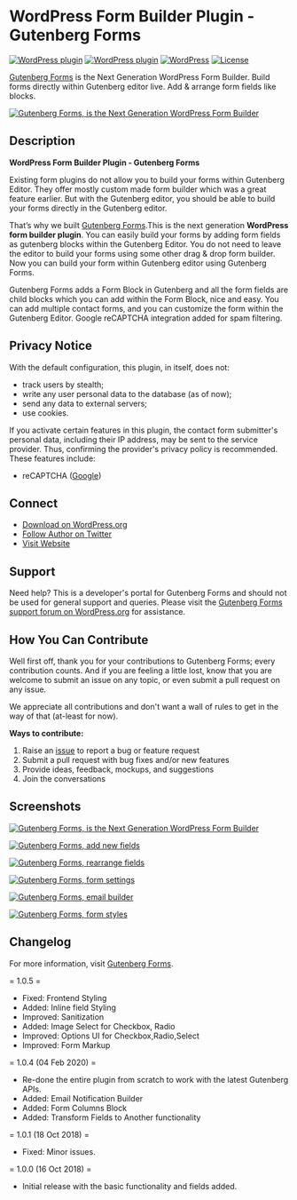 # WordPress Form Builder Plugin - Gutenberg Forms

[![WordPress plugin](https://img.shields.io/wordpress/plugin/dt/forms-gutenberg.svg?style=flat)](https://wordpress.org/plugins/forms-gutenberg/) [![WordPress plugin](https://img.shields.io/wordpress/plugin/v/forms-gutenberg.svg?style=flat)](https://wordpress.org/plugins/forms-gutenberg/) [![WordPress](https://img.shields.io/wordpress/v/forms-gutenberg.svg?style=flat)]() [![License](https://img.shields.io/badge/license-GPL--2.0%2B-red.svg)](https://github.com/munirkamal/gutenberg-forms/blob/master/LICENSE)

[Gutenberg Forms](https://wordpress.org/plugins/forms-gutenberg/) is the Next Generation WordPress Form Builder. Build forms directly within Gutenberg editor live. Add & arrange form fields like blocks.

[![Gutenberg Forms, is the Next Generation WordPress Form Builder](https://ps.w.org/forms-gutenberg/assets/banner-1544x500.png)](https://wordpress.org/plugins/forms-gutenberg/)

## Description

**WordPress Form Builder Plugin - Gutenberg Forms**

Existing form plugins do not allow you to build your forms within Gutenberg Editor. They offer mostly custom made form builder which was a great feature earlier. But with the Gutenberg editor, you should be able to build your forms directly in the Gutenberg editor.

That’s why we built <a href="https://gutenbergforms.com/" rel="friend" title="Gutenberg Forms">Gutenberg Forms</a>.This is the next generation **WordPress form builder plugin**. You can easily build your forms by adding form fields as gutenberg blocks within the Gutenberg Editor. You do not need to leave the editor to build your forms using some other drag & drop form builder. Now you can build your form within Gutenberg editor using Gutenberg Forms.

Gutenberg Forms adds a Form Block in Gutenberg and all the form fields are child blocks which you can add within the Form Block, nice and easy. You can add multiple contact forms, and you can customize the form within the Gutenberg Editor. Google reCAPTCHA integration added for spam filtering.

## Privacy Notice

With the default configuration, this plugin, in itself, does not:

- track users by stealth;
- write any user personal data to the database (as of now);
- send any data to external servers;
- use cookies.

If you activate certain features in this plugin, the contact form submitter's personal data, including their IP address, may be sent to the service provider. Thus, confirming the provider's privacy policy is recommended. These features include:

- reCAPTCHA ([Google](https://policies.google.com/?hl=en))

## Connect

- [Download on WordPress.org](https://wordpress.org/plugins/forms-gutenberg/)
- [Follow Author on Twitter](https://twitter.com/m_munirkamal)
- [Visit Website](https://gutenbergforms.com/)

## Support

Need help? This is a developer's portal for Gutenberg Forms and should not be used for general support and queries. Please visit the [Gutenberg Forms support forum on WordPress.org](https://wordpress.org/support/plugin/forms-gutenberg) for assistance.

## How You Can Contribute

Well first off, thank you for your contributions to Gutenberg Forms; every contribution counts. And if you are feeling a little lost, know that you are welcome to submit an issue on any topic, or even submit a pull request on any issue.

We appreciate all contributions and don't want a wall of rules to get in the way of that (at-least for now).

**Ways to contribute:**

1. Raise an [issue](https://github.com/munirkamal/gutenberg-forms/issues/new) to report a bug or feature request
2. Submit a pull request with bug fixes and/or new features
3. Provide ideas, feedback, mockups, and suggestions
4. Join the conversations

## Screenshots

[![Gutenberg Forms, is the Next Generation WordPress Form Builder](https://ps.w.org/forms-gutenberg/assets/screenshot-1.gif)](https://gutenbergforms.com?utm_medium=github&utm_source=readme&utm_campaign=readme&utm_content=screenshot)

[![Gutenberg Forms, add new fields](https://ps.w.org/forms-gutenberg/assets/screenshot-2.gif)](https://gutenbergforms.com?utm_medium=github&utm_source=readme&utm_campaign=readme&utm_content=screenshot)

[![Gutenberg Forms, rearrange fields](https://ps.w.org/forms-gutenberg/assets/screenshot-3.gif)](https://gutenbergforms.com?utm_medium=github&utm_source=readme&utm_campaign=readme&utm_content=screenshot)

[![Gutenberg Forms, form settings](https://ps.w.org/forms-gutenberg/assets/screenshot-4.gif)](https://gutenbergforms.com?utm_medium=github&utm_source=readme&utm_campaign=readme&utm_content=screenshot)

[![Gutenberg Forms, email builder](https://ps.w.org/forms-gutenberg/assets/screenshot-5.gif)](https://gutenbergforms.com?utm_medium=github&utm_source=readme&utm_campaign=readme&utm_content=screenshot)

[![Gutenberg Forms, form styles](https://ps.w.org/forms-gutenberg/assets/screenshot-6.gif)](https://gutenbergforms.com?utm_medium=github&utm_source=readme&utm_campaign=readme&utm_content=screenshot)

## Changelog

For more information, visit [Gutenberg Forms](https://gutenbergforms.com).

= 1.0.5 =

- Fixed: Frontend Styling
- Added: Inline field Styling
- Improved: Sanitization
- Added: Image Select for Checkbox, Radio
- Improved: Options UI for Checkbox,Radio,Select
- Improved: Form Markup

= 1.0.4 (04 Feb 2020) =

- Re-done the entire plugin from scratch to work with the latest Gutenberg APIs.
- Added: Email Notification Builder
- Added: Form Columns Block
- Added: Transform Fields to Another functionality

= 1.0.1 (18 Oct 2018) =

- Fixed: Minor issues.

= 1.0.0 (16 Oct 2018) =

- Initial release with the basic functionality and fields added.

